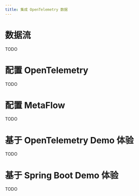 ```yaml
---
title: 集成 OpenTelemetry 数据
---
```


# 数据流

TODO

# 配置 OpenTelemetry

TODO

# 配置 MetaFlow

TODO

# 基于 OpenTelemetry Demo 体验

TODO

# 基于 Spring Boot Demo 体验

TODO
